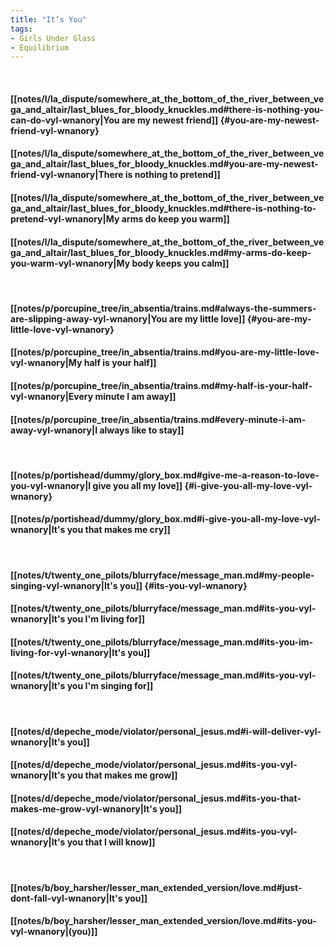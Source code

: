 ```yaml
---
title: "It’s You"
tags:
- Girls Under Glass
- Equilibrium
---
```

&nbsp;
#### [[notes/l/la_dispute/somewhere_at_the_bottom_of_the_river_between_vega_and_altair/last_blues_for_bloody_knuckles.md#there-is-nothing-you-can-do-vyl-wnanory|You are my newest friend]] {#you-are-my-newest-friend-vyl-wnanory}
#### [[notes/l/la_dispute/somewhere_at_the_bottom_of_the_river_between_vega_and_altair/last_blues_for_bloody_knuckles.md#you-are-my-newest-friend-vyl-wnanory|There is nothing to pretend]]
#### [[notes/l/la_dispute/somewhere_at_the_bottom_of_the_river_between_vega_and_altair/last_blues_for_bloody_knuckles.md#there-is-nothing-to-pretend-vyl-wnanory|My arms do keep you warm]]
#### [[notes/l/la_dispute/somewhere_at_the_bottom_of_the_river_between_vega_and_altair/last_blues_for_bloody_knuckles.md#my-arms-do-keep-you-warm-vyl-wnanory|My body keeps you calm]]
&nbsp;
#### [[notes/p/porcupine_tree/in_absentia/trains.md#always-the-summers-are-slipping-away-vyl-wnanory|You are my little love]] {#you-are-my-little-love-vyl-wnanory}
#### [[notes/p/porcupine_tree/in_absentia/trains.md#you-are-my-little-love-vyl-wnanory|My half is your half]]
#### [[notes/p/porcupine_tree/in_absentia/trains.md#my-half-is-your-half-vyl-wnanory|Every minute I am away]]
#### [[notes/p/porcupine_tree/in_absentia/trains.md#every-minute-i-am-away-vyl-wnanory|I always like to stay]]
&nbsp;
#### [[notes/p/portishead/dummy/glory_box.md#give-me-a-reason-to-love-you-vyl-wnanory|I give you all my love]] {#i-give-you-all-my-love-vyl-wnanory}
#### [[notes/p/portishead/dummy/glory_box.md#i-give-you-all-my-love-vyl-wnanory|It's you that makes me cry]]
&nbsp;
#### [[notes/t/twenty_one_pilots/blurryface/message_man.md#my-people-singing-vyl-wnanory|It's you]] {#its-you-vyl-wnanory}
#### [[notes/t/twenty_one_pilots/blurryface/message_man.md#its-you-vyl-wnanory|It's you I'm living for]]
#### [[notes/t/twenty_one_pilots/blurryface/message_man.md#its-you-im-living-for-vyl-wnanory|It's you]]
#### [[notes/t/twenty_one_pilots/blurryface/message_man.md#its-you-vyl-wnanory|It's you I'm singing for]]
&nbsp;
#### [[notes/d/depeche_mode/violator/personal_jesus.md#i-will-deliver-vyl-wnanory|It's you]]
#### [[notes/d/depeche_mode/violator/personal_jesus.md#its-you-vyl-wnanory|It's you that makes me grow]]
#### [[notes/d/depeche_mode/violator/personal_jesus.md#its-you-that-makes-me-grow-vyl-wnanory|It's you]]
#### [[notes/d/depeche_mode/violator/personal_jesus.md#its-you-vyl-wnanory|It's you that I will know]]
&nbsp;
#### [[notes/b/boy_harsher/lesser_man_extended_version/love.md#just-dont-fall-vyl-wnanory|It's you]]
#### [[notes/b/boy_harsher/lesser_man_extended_version/love.md#its-you-vyl-wnanory|(you)]]
